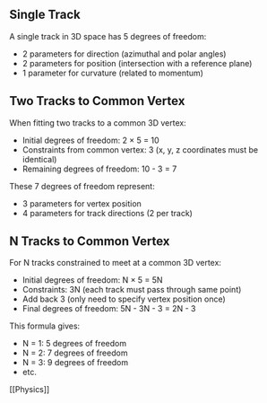 
## Single Track
A single track in 3D space has 5 degrees of freedom:
- 2 parameters for direction (azimuthal and polar angles)
- 2 parameters for position (intersection with a reference plane)
- 1 parameter for curvature (related to momentum)

## Two Tracks to Common Vertex
When fitting two tracks to a common 3D vertex:
- Initial degrees of freedom: 2 × 5 = 10
- Constraints from common vertex: 3 (x, y, z coordinates must be identical)
- Remaining degrees of freedom: 10 - 3 = 7

These 7 degrees of freedom represent:
- 3 parameters for vertex position
- 4 parameters for track directions (2 per track)

## N Tracks to Common Vertex
For N tracks constrained to meet at a common 3D vertex:
- Initial degrees of freedom: N × 5 = 5N
- Constraints: 3N (each track must pass through same point)
- Add back 3 (only need to specify vertex position once)
- Final degrees of freedom: 5N - 3N - 3 = 2N - 3

This formula gives:
- N = 1: 5 degrees of freedom
- N = 2: 7 degrees of freedom
- N = 3: 9 degrees of freedom
- etc.

[[Physics]]

